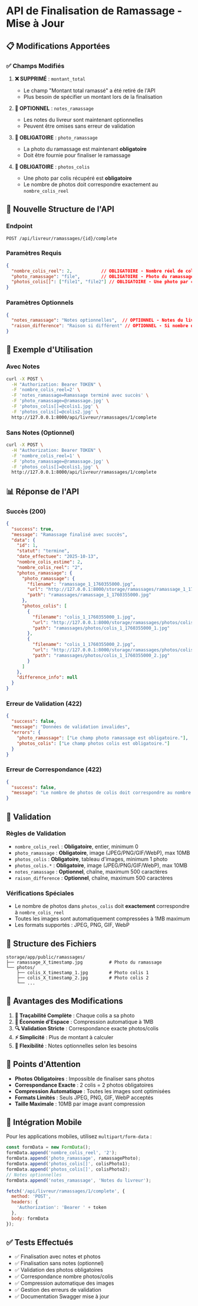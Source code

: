 # API de Finalisation de Ramassage - Mise à Jour

## 📋 Modifications Apportées

### ✅ **Champs Modifiés**

1. **❌ SUPPRIMÉ** : `montant_total` 
   - Le champ "Montant total ramassé" a été retiré de l'API
   - Plus besoin de spécifier un montant lors de la finalisation

2. **📝 OPTIONNEL** : `notes_ramassage`
   - Les notes du livreur sont maintenant optionnelles
   - Peuvent être omises sans erreur de validation

3. **📸 OBLIGATOIRE** : `photo_ramassage`
   - La photo du ramassage est maintenant **obligatoire**
   - Doit être fournie pour finaliser le ramassage

4. **📸 OBLIGATOIRE** : `photos_colis`
   - Une photo par colis récupéré est **obligatoire**
   - Le nombre de photos doit correspondre exactement au `nombre_colis_reel`

## 🚀 Nouvelle Structure de l'API

### Endpoint
```
POST /api/livreur/ramassages/{id}/complete
```

### Paramètres Requis
```json
{
  "nombre_colis_reel": 2,           // OBLIGATOIRE - Nombre réel de colis
  "photo_ramassage": "file",        // OBLIGATOIRE - Photo du ramassage
  "photos_colis[]": ["file1", "file2"] // OBLIGATOIRE - Une photo par colis
}
```

### Paramètres Optionnels
```json
{
  "notes_ramassage": "Notes optionnelles",  // OPTIONNEL - Notes du livreur
  "raison_difference": "Raison si différent" // OPTIONNEL - Si nombre différent
}
```

## 📱 Exemple d'Utilisation

### Avec Notes
```bash
curl -X POST \
  -H "Authorization: Bearer TOKEN" \
  -F 'nombre_colis_reel=2' \
  -F 'notes_ramassage=Ramassage terminé avec succès' \
  -F 'photo_ramassage=@ramassage.jpg' \
  -F 'photos_colis[]=@colis1.jpg' \
  -F 'photos_colis[]=@colis2.jpg' \
  http://127.0.0.1:8000/api/livreur/ramassages/1/complete
```

### Sans Notes (Optionnel)
```bash
curl -X POST \
  -H "Authorization: Bearer TOKEN" \
  -F 'nombre_colis_reel=1' \
  -F 'photo_ramassage=@ramassage.jpg' \
  -F 'photos_colis[]=@colis1.jpg' \
  http://127.0.0.1:8000/api/livreur/ramassages/1/complete
```

## 📊 Réponse de l'API

### Succès (200)
```json
{
  "success": true,
  "message": "Ramassage finalisé avec succès",
  "data": {
    "id": 1,
    "statut": "termine",
    "date_effectuee": "2025-10-13",
    "nombre_colis_estime": 2,
    "nombre_colis_reel": "2",
    "photos_ramassage": {
      "photo_ramassage": {
        "filename": "ramassage_1_1760355000.jpg",
        "url": "http://127.0.0.1:8000/storage/ramassages/ramassage_1_1760355000.jpg",
        "path": "ramassages/ramassage_1_1760355000.jpg"
      },
      "photos_colis": [
        {
          "filename": "colis_1_1760355000_1.jpg",
          "url": "http://127.0.0.1:8000/storage/ramassages/photos/colis_1_1760355000_1.jpg",
          "path": "ramassages/photos/colis_1_1760355000_1.jpg"
        },
        {
          "filename": "colis_1_1760355000_2.jpg",
          "url": "http://127.0.0.1:8000/storage/ramassages/photos/colis_1_1760355000_2.jpg",
          "path": "ramassages/photos/colis_1_1760355000_2.jpg"
        }
      ]
    },
    "difference_info": null
  }
}
```

### Erreur de Validation (422)
```json
{
  "success": false,
  "message": "Données de validation invalides",
  "errors": {
    "photo_ramassage": ["Le champ photo ramassage est obligatoire."],
    "photos_colis": ["Le champ photos colis est obligatoire."]
  }
}
```

### Erreur de Correspondance (422)
```json
{
  "success": false,
  "message": "Le nombre de photos de colis doit correspondre au nombre de colis récupérés"
}
```

## 🔧 Validation

### Règles de Validation
- `nombre_colis_reel` : **Obligatoire**, entier, minimum 0
- `photo_ramassage` : **Obligatoire**, image (JPEG/PNG/GIF/WebP), max 10MB
- `photos_colis` : **Obligatoire**, tableau d'images, minimum 1 photo
- `photos_colis.*` : **Obligatoire**, image (JPEG/PNG/GIF/WebP), max 10MB
- `notes_ramassage` : **Optionnel**, chaîne, maximum 500 caractères
- `raison_difference` : **Optionnel**, chaîne, maximum 500 caractères

### Vérifications Spéciales
- Le nombre de photos dans `photos_colis` doit **exactement** correspondre à `nombre_colis_reel`
- Toutes les images sont automatiquement compressées à 1MB maximum
- Les formats supportés : JPEG, PNG, GIF, WebP

## 📁 Structure des Fichiers

```
storage/app/public/ramassages/
├── ramassage_X_timestamp.jpg          # Photo du ramassage
└── photos/
    ├── colis_X_timestamp_1.jpg        # Photo colis 1
    ├── colis_X_timestamp_2.jpg        # Photo colis 2
    └── ...
```

## 🎯 Avantages des Modifications

1. **📸 Traçabilité Complète** : Chaque colis a sa photo
2. **💾 Économie d'Espace** : Compression automatique à 1MB
3. **🔍 Validation Stricte** : Correspondance exacte photos/colis
4. **⚡ Simplicité** : Plus de montant à calculer
5. **📝 Flexibilité** : Notes optionnelles selon les besoins

## 🚨 Points d'Attention

- **Photos Obligatoires** : Impossible de finaliser sans photos
- **Correspondance Exacte** : 2 colis = 2 photos obligatoires
- **Compression Automatique** : Toutes les images sont optimisées
- **Formats Limités** : Seuls JPEG, PNG, GIF, WebP acceptés
- **Taille Maximale** : 10MB par image avant compression

## 📱 Intégration Mobile

Pour les applications mobiles, utilisez `multipart/form-data` :

```javascript
const formData = new FormData();
formData.append('nombre_colis_reel', '2');
formData.append('photo_ramassage', ramassagePhoto);
formData.append('photos_colis[]', colisPhoto1);
formData.append('photos_colis[]', colisPhoto2);
// Notes optionnelles
formData.append('notes_ramassage', 'Notes du livreur');

fetch('/api/livreur/ramassages/1/complete', {
  method: 'POST',
  headers: {
    'Authorization': 'Bearer ' + token
  },
  body: formData
});
```

## ✅ Tests Effectués

- ✅ Finalisation avec notes et photos
- ✅ Finalisation sans notes (optionnel)
- ✅ Validation des photos obligatoires
- ✅ Correspondance nombre photos/colis
- ✅ Compression automatique des images
- ✅ Gestion des erreurs de validation
- ✅ Documentation Swagger mise à jour
